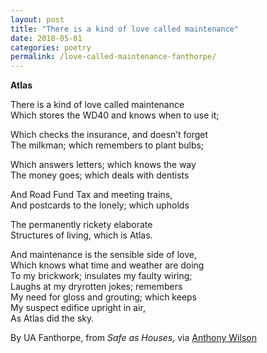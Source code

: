 ```yaml
---
layout: post
title: "There is a kind of love called maintenance"
date: 2018-05-01
categories: poetry
permalink: /love-called-maintenance-fanthorpe/
---
```


**Atlas**

There is a kind of love called maintenance    
Which stores the WD40 and knows when to use it;    
    
Which checks the insurance, and doesn’t forget    
The milkman; which remembers to plant bulbs;    
    
Which answers letters; which knows the way    
The money goes; which deals with dentists    
   
And Road Fund Tax and meeting trains,    
And postcards to the lonely; which upholds    
    
The permanently rickety elaborate    
Structures of living, which is Atlas.    
    
And maintenance is the sensible side of love,    
Which knows what time and weather are doing    
To my brickwork; insulates my faulty wiring;    
Laughs at my dryrotten jokes; remembers    
My need for gloss and grouting; which keeps    
My suspect edifice upright in air,    
As Atlas did the sky.    

By UA Fanthorpe, from *Safe as Houses,* via [Anthony Wilson](https://anthonywilsonpoetry.com/2013/08/08/lifesaving-poems-ua-fanthorpes-atlas/) 
